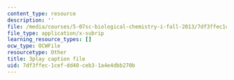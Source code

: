 ```yaml
---
content_type: resource
description: ''
file: /media/courses/5-07sc-biological-chemistry-i-fall-2013/7df3ffec1cefdd40ceb31a4e4dbb270b_61ZVXmh6ae0.srt
file_type: application/x-subrip
learning_resource_types: []
ocw_type: OCWFile
resourcetype: Other
title: 3play caption file
uid: 7df3ffec-1cef-dd40-ceb3-1a4e4dbb270b
---
```


